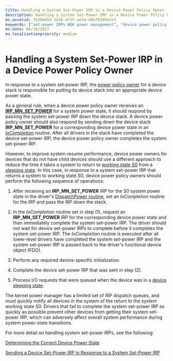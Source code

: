 ```yaml
---
title: Handling a System Set-Power IRP in a Device Power Policy Owner
description: Handling a System Set-Power IRP in a Device Power Policy Owner
ms.assetid: f6206455-142b-4f3f-ae5a-d8e79386bce3
keywords: ["set-power IRPs WDK power management", "device power policy owners WDK kernel"]
ms.date: 06/16/2017
ms.localizationpriority: medium
---
```


# Handling a System Set-Power IRP in a Device Power Policy Owner





In response to a system set-power IRP, the [power policy owner](managing-device-power-policy.md) for a device stack is responsible for putting its device stack into an appropriate device power state.

As a general rule, when a device power policy owner receives an [**IRP\_MN\_SET\_POWER**](https://msdn.microsoft.com/library/windows/hardware/ff551744) for a system power state, it should respond by passing the system set-power IRP down the device stack. A device power policy owner should also respond by sending down the device stack **IRP\_MN\_SET\_POWER** for a corresponding device power state in an [*IoCompletion*](https://msdn.microsoft.com/library/windows/hardware/ff548354) routine. After all drivers in the stack have completed the device set-power IRP, the device power policy owner completes the system set-power IRP.

However, to improve system resume performance, device power owners for devices that do not have child devices should use a different approach to reduce the time it takes a system to return to [working state S0](system-working-state-s0.md) from a [sleeping state](system-sleeping-states.md). In this case, in response to a system set-power IRP that returns a system to working state S0, device power policy owners should perform the following sequence of operations:

1.  After receiving an **IRP\_MN\_SET\_POWER** IRP for the S0 system power state in the driver's [DispatchPower routine](dispatchpower-routines.md), set an *IoCompletion* routine for the IRP and pass the IRP down the stack.

2.  In the *IoCompletion* routine set in step (1), request an **IRP\_MN\_SET\_POWER** IRP for the corresponding device power state and then immediately complete the system set-power IRP. The driver should not wait for device set-power IRPs to complete before it completes the system set-power IRP. The *IoCompletion* routine is executed after all lower-level drivers have completed the system set-power IRP and the system set-power IRP is passed back to the driver's functional device object (FDO).

3.  Perform any required device-specific initialization.

4.  Complete the device set-power IRP that was sent in step (2).

5.  Process I/O requests that were queued when the device was in a [device sleeping state](device-sleeping-states.md).

The kernel power manager has a limited set of IRP dispatch queues, and must quickly notify all devices in the system of the return to the system working state S0. Drivers that fail to complete the system set-power IRP as quickly as possible prevent other devices from getting their system set-power IRP, which can adversely affect overall system performance during system power-state transitions.

For more detail on handling system set-power IRPs, see the following:

[Determining the Correct Device Power State](determining-the-correct-device-power-state.md)

[Sending a Device Set-Power IRP in Response to a System Set-Power IRP](sending-a-device-set-power-irp-in-response-to-a-system-set-power-irp.md)

 

 




